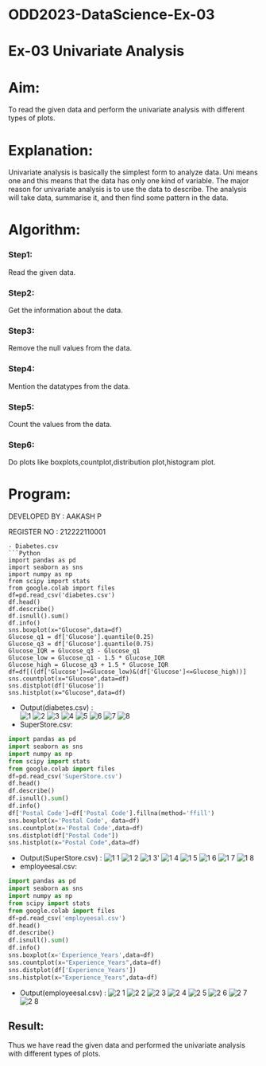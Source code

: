 # ODD2023-DataScience-Ex-03
# Ex-03 Univariate Analysis
# Aim:
To read the given data and perform the univariate analysis with different types of plots.

# Explanation:
Univariate analysis is basically the simplest form to analyze data. Uni means one and this means that the data has only one kind of variable. The major reason for univariate analysis is to use the data to describe. The analysis will take data, summarise it, and then find some pattern in the data.

# Algorithm:
### Step1:
Read the given data.

### Step2:
Get the information about the data.

### Step3:
Remove the null values from the data.

### Step4:
Mention the datatypes from the data.

### Step5:
Count the values from the data.

### Step6:
Do plots like boxplots,countplot,distribution plot,histogram plot.

# Program:
DEVELOPED BY : AAKASH P

REGISTER NO : 212222110001
```
- Diabetes.csv
```Python 
import pandas as pd
import seaborn as sns
import numpy as np
from scipy import stats
from google.colab import files
df=pd.read_csv('diabetes.csv')
df.head()
df.describe()
df.isnull().sum()
df.info()
sns.boxplot(x="Glucose",data=df)
Glucose_q1 = df['Glucose'].quantile(0.25)
Glucose_q3 = df['Glucose'].quantile(0.75)
Glucose_IQR = Glucose_q3 - Glucose_q1
Glucose_low = Glucose_q1 - 1.5 * Glucose_IQR
Glucose_high = Glucose_q3 + 1.5 * Glucose_IQR
df=df[((df['Glucose']>=Glucose_low)&(df['Glucose']<=Glucose_high))]
sns.countplot(x="Glucose",data=df)
sns.distplot(df['Glucose'])
sns.histplot(x="Glucose",data=df)
```
- Output(diabetes.csv) :<br>
![1](https://github.com/Aakash0407/ODD2023-DataScience-Ex-03/assets/118799103/5d11ecab-30ad-4ad9-8745-179ea397b4c0)
![2](https://github.com/Aakash0407/ODD2023-DataScience-Ex-03/assets/118799103/27c8ff73-3e54-41ae-b1ea-050f2a88cb4c)
![3](https://github.com/Aakash0407/ODD2023-DataScience-Ex-03/assets/118799103/0fddfe3e-503b-427d-ba8d-c189dff2bfe9)
![4](https://github.com/Aakash0407/ODD2023-DataScience-Ex-03/assets/118799103/94797d7a-94a2-4f41-b771-a6c10fe35c77)
![5](https://github.com/Aakash0407/ODD2023-DataScience-Ex-03/assets/118799103/885e838b-2752-419e-8b03-91aafa18a43d)
![6](https://github.com/Aakash0407/ODD2023-DataScience-Ex-03/assets/118799103/8f7a6cef-1de6-464e-863b-086ae215aec4)
![7](https://github.com/Aakash0407/ODD2023-DataScience-Ex-03/assets/118799103/2f8c987b-c8d8-4aa7-b7f8-5c9ce8e1a9a4)
![8](https://github.com/Aakash0407/ODD2023-DataScience-Ex-03/assets/118799103/2d58dfcf-c2d9-4836-9e7a-d82fba03929c)
- SuperStore.csv:

```Python
import pandas as pd
import seaborn as sns
import numpy as np
from scipy import stats
from google.colab import files
df=pd.read_csv('SuperStore.csv')
df.head()
df.describe()
df.isnull().sum()
df.info()
df['Postal Code']=df['Postal Code'].fillna(method='ffill')
sns.boxplot(x='Postal Code', data=df)
sns.countplot(x='Postal Code',data=df)
sns.distplot(df["Postal Code"])
sns.histplot(x="Postal Code",data=df)
```
- Output(SuperStore.csv) :
![1 1](https://github.com/Aakash0407/ODD2023-DataScience-Ex-03/assets/118799103/2e0a334e-65d2-4415-9f9b-dc7c9033fc30)
![1 2](https://github.com/Aakash0407/ODD2023-DataScience-Ex-03/assets/118799103/ab730fd1-2d37-4936-a16d-6dd4142ccbc4)
![1 3'](https://github.com/Aakash0407/ODD2023-DataScience-Ex-03/assets/118799103/4c3c8ed2-d67b-42d0-aaeb-7521225c05b0)
![1 4](https://github.com/Aakash0407/ODD2023-DataScience-Ex-03/assets/118799103/3aad2042-88a0-4047-8a3b-3af61012ccd5)
![1 5](https://github.com/Aakash0407/ODD2023-DataScience-Ex-03/assets/118799103/2affa64d-448f-4755-a2d5-46a99318bd38)
![1 6](https://github.com/Aakash0407/ODD2023-DataScience-Ex-03/assets/118799103/5bcb0d34-4caf-4cfc-8ba1-7e6dcd0a6efa)
![1 7](https://github.com/Aakash0407/ODD2023-DataScience-Ex-03/assets/118799103/4a747a26-9f2e-47d6-8041-19a770a05ed9)
![1 8](https://github.com/Aakash0407/ODD2023-DataScience-Ex-03/assets/118799103/c5e8519c-e7b2-4962-83ee-6cc1481c9e47)
- employeesal.csv:
```Python
import pandas as pd
import seaborn as sns
import numpy as np
from scipy import stats
from google.colab import files
df=pd.read_csv('employeesal.csv')
df.head()
df.describe()
df.isnull().sum()
df.info()
sns.boxplot(x='Experience_Years',data=df)
sns.countplot(x="Experience_Years",data=df)
sns.distplot(df['Experience_Years'])
sns.histplot(x="Experience_Years",data=df)
```
- Output(employeesal.csv) :
![2 1](https://github.com/Aakash0407/ODD2023-DataScience-Ex-03/assets/118799103/827bb379-f853-4063-b1c1-5023b47267b0)
![2 2](https://github.com/Aakash0407/ODD2023-DataScience-Ex-03/assets/118799103/4e00764d-90ba-48fd-bcfe-a8a2ed46ff54)
![2 3](https://github.com/Aakash0407/ODD2023-DataScience-Ex-03/assets/118799103/81137f5d-77ab-4ba5-8a12-8b8fc5ce4c0a)
![2 4](https://github.com/Aakash0407/ODD2023-DataScience-Ex-03/assets/118799103/d4a563dd-1a9b-45db-9eb6-775abe492195)
![2 5](https://github.com/Aakash0407/ODD2023-DataScience-Ex-03/assets/118799103/cc0374f6-28b6-40ed-8607-f0339d71f495)
![2 6](https://github.com/Aakash0407/ODD2023-DataScience-Ex-03/assets/118799103/c6398558-1410-4b79-bee8-214e40be2b93)
![2 7](https://github.com/Aakash0407/ODD2023-DataScience-Ex-03/assets/118799103/0b311056-4393-416b-b365-7127ab3fc824)
![2 8](https://github.com/Aakash0407/ODD2023-DataScience-Ex-03/assets/118799103/54ea4074-8cc5-4167-905a-dd63f131fe57)
## Result:
Thus we have read the given data and performed the univariate analysis with different types of plots.
